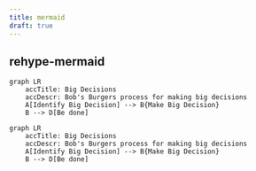 ```yaml
---
title: mermaid
draft: true
---
```


## rehype-mermaid

```mermaid
graph LR
    accTitle: Big Decisions
    accDescr: Bob's Burgers process for making big decisions
    A[Identify Big Decision] --> B{Make Big Decision}
    B --> D[Be done]
```

```mermaid strategy=inline class=not-content
graph LR
    accTitle: Big Decisions
    accDescr: Bob's Burgers process for making big decisions
    A[Identify Big Decision] --> B{Make Big Decision}
    B --> D[Be done]
```
